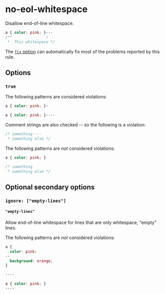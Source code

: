 # no-eol-whitespace

Disallow end-of-line whitespace.

<!-- prettier-ignore -->
```css
a { color: pink; }···
/**               ↑
 *  This whitespace */
```

The [`fix` option](../../../docs/user-guide/usage/options.md#fix) can automatically fix most of the problems reported by this rule.

## Options

### `true`

The following patterns are considered violations:

<!-- prettier-ignore -->
```css
a { color: pink; }·
```

<!-- prettier-ignore -->
```css
a { color: pink; }····
```

Comment strings are also checked -- so the following is a violation:

<!-- prettier-ignore -->
```css
/* something····
 * something else */
```

The following patterns are _not_ considered violations:

<!-- prettier-ignore -->
```css
a { color: pink; }
```

<!-- prettier-ignore -->
```css
/* something
 * something else */
```

## Optional secondary options

### `ignore: ["empty-lines"]`

#### `"empty-lines"`

Allow end-of-line whitespace for lines that are only whitespace, "empty" lines.

The following patterns are _not_ considered violations:

<!-- prettier-ignore -->
```css
a {
  color: pink;
··
  background: orange;
}
```

<!-- prettier-ignore -->
```css
····
```

<!-- prettier-ignore -->
```css
a { color: pink; }
····
```
